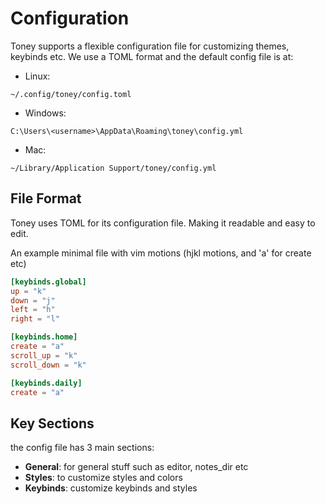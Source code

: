# Configuration

Toney supports a flexible configuration file for customizing themes, keybinds etc. We use a TOML format and the default config file is at: 

- Linux:
```
~/.config/toney/config.toml
```

- Windows:
```
C:\Users\<username>\AppData\Roaming\toney\config.yml
```

- Mac:
```
~/Library/Application Support/toney/config.yml
```

## File Format

Toney uses TOML for its configuration file. Making it readable and easy to edit.

An example minimal file with vim motions (hjkl motions, and 'a' for create etc)
```toml
[keybinds.global]
up = "k"
down = "j"
left = "h"
right = "l"

[keybinds.home]
create = "a"
scroll_up = "k"
scroll_down = "k"

[keybinds.daily]
create = "a"
```

## Key Sections

the config file has 3 main sections:

- **General**: for general stuff such as editor, notes_dir etc
- **Styles**: to customize styles and colors
- **Keybinds**: customize keybinds and styles
